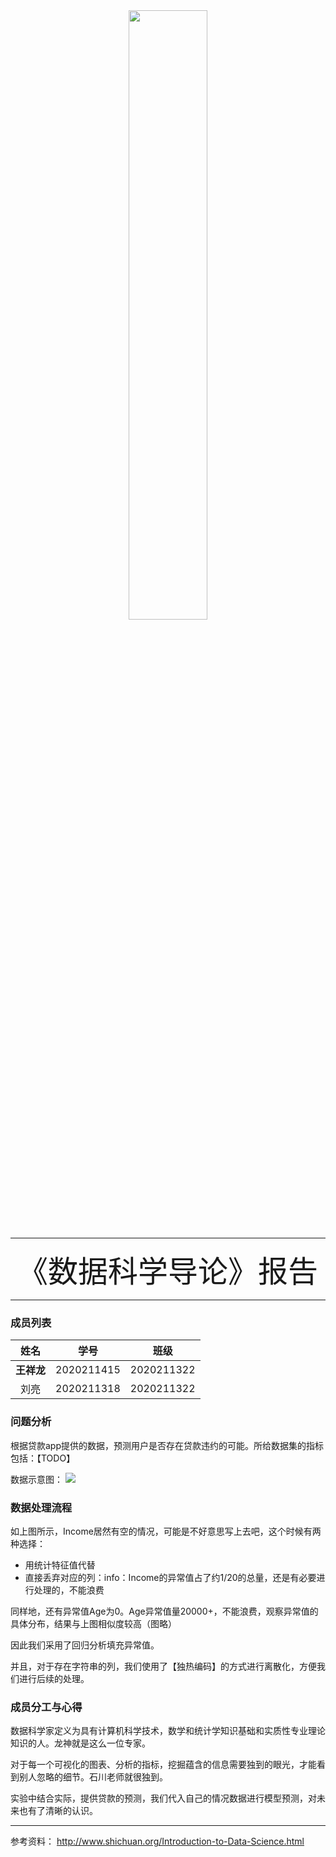 <div align=center>
<img src="http://img.070077.xyz/202204021121013.png" width="50%" />
</div>

---


<div align=center><font size='70'>《数据科学导论》报告</font></div>


---



### 成员列表

|    姓名    |    学号    |    班级    |
| :--------: | :--------: | :--------: |
| **王祥龙** | 2020211415 | 2020211322 |
|    刘亮    | 2020211318 | 2020211322 |

### 问题分析

根据贷款app提供的数据，预测用户是否存在贷款违约的可能。所给数据集的指标包括：【TODO】

数据示意图：
<img src="http://img.070077.xyz/202206271241367.png"/>

### 数据处理流程

如上图所示，Income居然有空的情况，可能是不好意思写上去吧，这个时候有两种选择：

- 用统计特征值代替
- 直接丢弃对应的列：info：Income的异常值占了约1/20的总量，还是有必要进行处理的，不能浪费

同样地，还有异常值Age为0。Age异常值量20000+，不能浪费，观察异常值的具体分布，结果与上图相似度较高（图略）

因此我们采用了回归分析填充异常值。

并且，对于存在字符串的列，我们使用了【独热编码】的方式进行离散化，方便我们进行后续的处理。

### 成员分工与心得

数据科学家定义为具有计算机科学技术，数学和统计学知识基础和实质性专业理论知识的人。龙神就是这么一位专家。

对于每一个可视化的图表、分析的指标，挖掘蕴含的信息需要独到的眼光，才能看到别人忽略的细节。石川老师就很独到。

实验中结合实际，提供贷款的预测，我们代入自己的情况数据进行模型预测，对未来也有了清晰的认识。

---
参考资料：
http://www.shichuan.org/Introduction-to-Data-Science.html